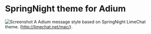SpringNight theme for Adium
===========================

![Screenshot](https://www.dropbox.com/s/zy7lqfcom6p1vof/Screenshot%202014-02-08%2013.51.08.png)
A Adium message style based on SpringNight LimeChat theme. (http://limechat.net/mac/).
